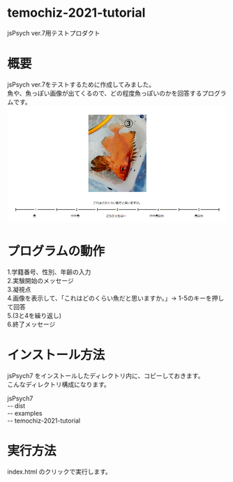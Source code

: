 # temochiz-2021-tutorial
jsPsych ver.7用テストプロダクト

# 概要
jsPsych ver.7をテストするために作成してみました。  
魚や、魚っぽい画像が出てくるので、どの程度魚っぽいのかを回答するプログラムです。  
![実験中画面](screenshot/screen1.png)

# プログラムの動作 
1.学籍番号、性別、年齢の入力  
2.実験開始のメッセージ  
3.凝視点  
4.画像を表示して、「これはどのくらい魚だと思いますか。」→ 1-5のキーを押して回答  
5.(3と4を繰り返し)  
6.終了メッセージ  

# インストール方法
jsPsych7 をインストールしたディレクトリ内に、コピーしておきます。  
こんなディレクトリ構成になります。  
  
jsPsych7  
-- dist  
-- examples  
-- temochiz-2021-tutorial

# 実行方法
index.html のクリックで実行します。
